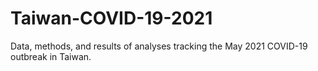 # Taiwan-COVID-19-2021
Data, methods, and results of analyses tracking the May 2021 COVID-19 outbreak in Taiwan.
